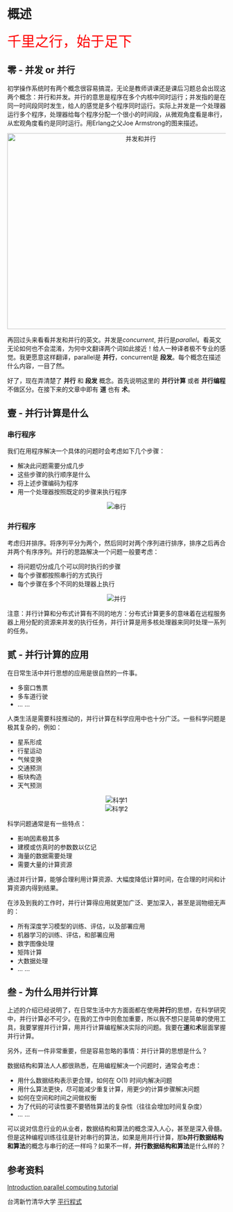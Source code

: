 # 概述

<font color=red size=6>千里之行，始于足下</font>

## 零 - 并发 or 并行

初学操作系统时有两个概念很容易搞混，无论是教师讲课还是课后习题总会出现这两个概念：并行和并发。并行的意思是程序在多个内核中同时运行；并发指的是在同一时间段同时发生，给人的感觉是多个程序同时运行。实际上并发是一个处理器运行多个程序，处理器给每个程序分配一个很小的时间段，从微观角度看是串行，从宏观角度看约是同时运行。用Erlang之父Joe Armstrong的图来描述。

<div align="center">
  <img src="/images/parallel_computing/0/concurrent_parallel.jpg" width="600" height="451" alt="并发和并行"/>
</div>

再回过头来看看并发和并行的英文。并发是*concurrent*, 并行是*parallel*。看英文无论如何也不会混淆，为何中文翻译两个词如此接近！给人一种译者极不专业的感觉。我更愿意这样翻译，parallel是 **并行**，concurrent是 **段发**。每个概念在描述什么内容，一目了然。

好了，现在弄清楚了 **并行** 和 **段发** 概念。首先说明这里的 **并行计算** 或者 **并行编程** 不做区分。在接下来的文章中即有 **道** 也有 **术**。

## 壹 - 并行计算是什么

### 串行程序

我们在用程序解决一个具体的问题时会考虑如下几个步骤：
- 解决此问题需要分成几步
- 这些步骤的执行顺序是什么
- 将上述步骤编码为程序
- 用一个处理器按照既定的步骤来执行程序

<div align="center">
  <img src="/images/parallel_computing/0/serialProblem.png" alt="串行"/>
</div>

### 并行程序

考虑归并排序。将序列平分为两个，然后同时对两个序列进行排序，排序之后再合并两个有序序列。并行的思路解决一个问题一般要考虑：
- 将问题切分成几个可以同时执行的步骤
- 每个步骤都按照串行的方式执行
- 每个步骤在多个不同的处理器上执行

<div align="center">
  <img src="/images/parallel_computing/0/parallelProblem.png" alt="并行"/>
</div>

注意：并行计算和分布式计算有不同的地方：分布式计算更多的意味着在远程服务器上用分配的资源来并发的执行任务，并行计算是用多核处理器来同时处理一系列的任务。

## 贰 - 并行计算的应用

在日常生活中并行思想的应用是很自然的一件事。
- 多窗口售票
- 多车道行驶
- ... ...

人类生活是需要科技推动的，并行计算在科学应用中也十分广泛。一些科学问题是极其复杂的，例如：
- 星系形成
- 行星运动
- 气候变换
- 交通预测
- 板块构造
- 天气预测

<div align="center">
  <img src="/images/parallel_computing/0/realWorldCollage1.jpeg" alt="科学1"/>
</div>
<div align="center">
  <img src="/images/parallel_computing/0/realWorldCollage2.jpeg" alt="科学2"/>
</div>

科学问题通常是有一些特点：
- 影响因素极其多
- 建模或仿真时的参数数以亿记
- 海量的数据需要处理
- 需要大量的计算资源

通过并行计算，能够合理利用计算资源、大幅度降低计算时间，在合理的时间和计算资源内得到结果。

在涉及到我的工作时，并行计算得应用就更加广泛、更加深入，甚至是润物细无声的：
- 所有深度学习模型的训练、评估，以及部署应用
- 机器学习的训练、评估，和部署应用
- 数字图像处理
- 矩阵计算
- 大数据处理
- ... ... 

## 叁 - 为什么用并行计算

上述的介绍已经说明了，在日常生活中方方面面都在使用**并行**的思想，在科学研究中，并行计算必不可少。在我的工作中则愈加重要，所以我不想只是简单的使用工具，我要掌握并行计算，用并行计算编程解决实际的问题。我要在**道**和**术**层面掌握并行计算。

另外，还有一件非常重要，但是容易忽略的事情：并行计算的思想是什么？

数据结构和算法人人都很熟悉，在用编程解决一个问题时，通常会考虑：
- 用什么数据结构表示更合理，如何在 O(1) 时间内解决问题
- 用什么算法更快，尽可能减少重复计算，用更少的计算步骤解决问题
- 如何在空间和时间之间做权衡
- 为了代码的可读性要不要牺牲算法的复杂性（往往会增加时间复杂度）
- ... ...

可以说对信息行业的从业者，数据结构和算法的概念深入人心，甚至是深入骨髓。但是这种编程训练往往是针对串行的算法，如果是用并行计算，那**b并行数据结构和算法**的概念与串行的还一样吗？如果不一样，**并行数据结构和算法**是什么样的？

## 参考资料

[Introduction parallel computing tutorial](https://hpc.llnl.gov/training/tutorials/introduction-parallel-computing-tutorial)

台湾新竹清华大学 [平行程式](https://ocw.nthu.edu.tw/ocw/index.php?page=course&cid=231)

